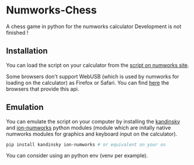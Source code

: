 # Numworks-Chess
A chess game in python for the numworks calculator
Development is not finished !

## Installation
You can load the script on your calculator from the [script on numworks site](https://my.numworks.com/python/iskandar/chess).

Some browsers don't support WebUSB (which is used by numworks for loading on the calculator) as Firefox or Safari.
You can find [here](https://caniuse.com/webusb) the browsers that provide this api.

## Emulation
You can emulate the script on your computer by installing the [kandinsky](https://github.com/ZetaMap/Kandinsky-Numworks) and [ion-numworks](https://github.com/ZetaMap/Ion-numworks) python modules (module which are initally native numworks modules for graphics and keyboard input on the calculator).
```bash
pip install kandinsky ion-numworks # or equivalent on your os
```
You can consider using an python env (venv per example).
